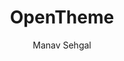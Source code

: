 ---
title: "OpenTheme"
github: https://github.com/open-start/opentheme
demo: http://opentheme.co/
author: Manav Sehgal
draft: true
ssg:
  - Jekyll
cms:
  - No Cms
---